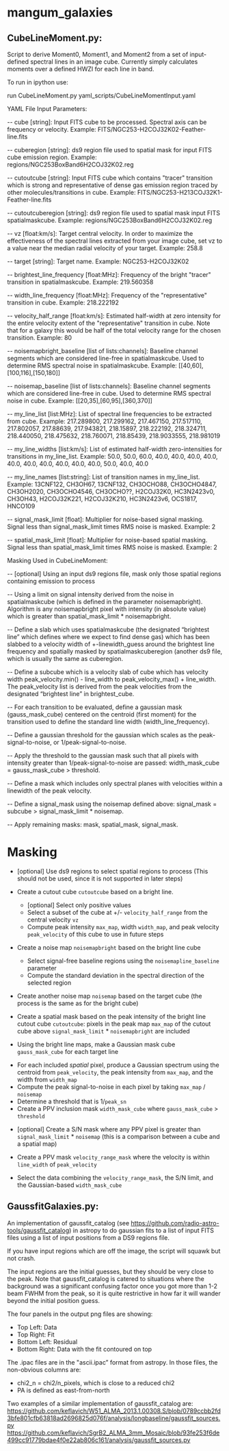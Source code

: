 # mangum_galaxies

## CubeLineMoment.py:

Script to derive Moment0, Moment1, and Moment2 from a set of
input-defined spectral lines in an image cube.  Currently simply
calculates moments over a defined HWZI for each line in band. 

To run in ipython use:

run CubeLineMoment.py yaml_scripts/CubeLineMomentInput.yaml


YAML File Input Parameters:

-- cube [string]: Input FITS cube to be processed.  Spectral axis can be
   frequency or velocity.
   Example: FITS/NGC253-H2COJ32K02-Feather-line.fits

-- cuberegion [string]: ds9 region file used to spatial mask for input FITS
   cube emission region.
   Example: regions/NGC253BoxBand6H2COJ32K02.reg

-- cutoutcube [string]: Input FITS cube which contains "tracer"
   transition which is strong and representative of dense gas emission
   region traced by other molecules/transitions in cube.
   Example: FITS/NGC253-H213COJ32K1-Feather-line.fits

-- cutoutcuberegion [string]: ds9 region file used to spatial
   mask input FITS spatialmaskcube.
   Example: regions/NGC253BoxBand6H2COJ32K02.reg

-- vz [float:km/s]: Target central velocity.  In order to maximize the
   effectiveness of the spectral lines extracted from your image cube,
   set vz to a value near the median radial velocity of your target.
   Example: 258.8

-- target [string]: Target name.
   Example: NGC253-H2COJ32K02

-- brightest_line_frequency [float:MHz]: Frequency of the bright
   "tracer" transition in spatialmaskcube.
   Example: 219.560358

-- width_line_frequency [float:MHz]: Frequency of the "representative"
   transition in cube.
   Example: 218.222192

-- velocity_half_range [float:km/s]: Estimated half-width at zero
   intensity for the entire velocity extent of the "representative"
   transition in cube.  Note that for a galaxy this would be half of
   the total velocity range for the chosen transition.
   Example: 80

-- noisemapbright_baseline [list of lists:channels]: Baseline channel segments
   which are considered line-free in spatialmaskcube.  Used to
   determine RMS spectral noise in spatialmaskcube.
   Example: [[40,60],[100,116],[150,180]]
   
-- noisemap_baseline [list of lists:channels]: Baseline channel segments
   which are considered line-free in cube.  Used to determine RMS
   spectral noise in cube.
   Example: [[20,35],[60,95],[360,370]]

-- my_line_list [list:MHz]: List of spectral line frequencies to be
   extracted from cube.
   Example: 217.289800, 217.299162, 217.467150, 217.517110, 217.802057, 217.88639, 217.943821, 218.15897, 218.222192, 218.324711, 218.440050, 218.475632, 218.760071, 218.85439, 218.9033555, 218.981019

-- my_line_widths [list:km/s]: List of estimated half-width
   zero-intensities for transitions in my_line_list.
   Example: 50.0, 50.0, 60.0, 40.0, 40.0, 40.0, 40.0, 40.0, 40.0, 40.0, 40.0, 40.0, 40.0, 50.0, 40.0, 40.0

-- my_line_names [list:string]: List of transition names in my_line_list.
   Example: 13CNF122, CH3OH67, 13CNF132, CH3OCHO88, CH3OCHO4847, CH3OH2020, CH3OCHO4546, CH3OCHO??, H2COJ32K0, HC3N2423v0, CH3OH43, H2COJ32K221, H2COJ32K210, HC3N2423v6, OCS1817, HNCO109

-- signal_mask_limit [float]: Multiplier for noise-based signal
   masking.  Signal less than signal_mask_limit times RMS noise is
   masked. 
   Example: 2

-- spatial_mask_limit [float]: Multiplier for noise-based spatial
   masking.  Signal less than spatial_mask_limit times RMS noise is
   masked. 
   Example: 2



Masking Used in CubeLineMoment:

-- [optional] Using an input ds9 regions file, mask only those spatial
regions containing emission to process


-- Using a limit on signal intensity derived from the noise in
spatialmaskcube (which is defined in the parameter noisemapbright).
Algorithm is any noisemapbright pixel with intensity (in absolute
value) which is greater than spatial_mask_limit * noisemapbright.

-- Define a slab which uses spatialmaskcube (the designated “brightest
line” which defines where we expect to find dense gas) which has been
slabbed to a velocity width of +-linewidth_guess around the brightest
line frequency and spatially masked by spatialmaskcuberegion (another
ds9 file, which is usually the same as cuberegion.

-- Define a subcube which is a velocity slab of cube which has velocity
width peak_velocity.min() - line_width to peak_velocity_max() +
line_width.  The peak_velocity list is derived from the peak
velocities from the designated “brightest line” in brightest_cube.

-- For each transition to be evaluated, define a gaussian mask
(gauss_mask_cube) centered on the centroid (first moment) for the
transition used to define the standard line width
(width_line_frequency). 

-- Define a gaussian threshold for the gaussian which scales as the
peak-signal-to-noise, or 1/peak-signal-to-noise.

-- Apply the threshold to the gaussian mask such that all pixels with
intensity greater than 1/peak-signal-to-noise are passed:
width_mask_cube = gauss_mask_cube > threshold.

-- Define a mask which includes only spectral planes with velocities 
within a linewidth of the peak velocity.

-- Define a signal_mask using the noisemap defined above:
signal_mask = subcube > signal_mask_limit * noisemap.

-- Apply remaining masks: mask, spatial_mask, signal_mask.

# Masking

* [optional] Use ds9 regions to select spatial regions to process
   (This should not be used, since it is not supported in later steps)

* Create a cutout cube `cutoutcube` based on a bright line.
  - [optional] Select only positive values
  - Select a subset of the cube at +/- `velocity_half_range` from 
    the central velocity `vz`
  - Compute peak intensity `max_map`, width `width_map`, and peak velocity
    `peak_velocity` of this cube to use in future steps

* Create a noise map `noisemapbright` based on the bright line cube
  - Select signal-free baseline regions using the `noisemapline_baseline` parameter
  - Compute the standard deviation in the spectral direction of the selected region

* Create another noise map `noisemap` based on the target cube (the process is
  the same as for the bright cube)

* Create a spatial mask based on the peak intensity of the bright line cutout cube `cutoutcube`:
  pixels in the peak map `max_map` of the cutout cube above `signal_mask_limit` *
  `noisemapbright` are included

* Using the bright line maps, make a Gaussian mask cube `gauss_mask_cube` for each target line
 - For each included _spatial_ pixel, produce a Gaussian spectrum using the centroid
 from `peak_velocity`, the peak intensity from `max_map`, and the width from `width_map`
 - Compute the peak signal-to-noise in each pixel by taking `max_map` / `noisemap`
 - Determine a threshold that is 1/`peak_sn`
 - Create a PPV inclusion mask `width_mask_cube` where `gauss_mask_cube` > `threshold`

* [optional] Create a S/N mask where any PPV pixel is greater than
  `signal_mask_limit` * `noisemap` (this is a comparison between a cube and a
  spatial map)

* Create a PPV mask `velocity_range_mask` where the velocity is within
  `line_width` of `peak_velocity`

* Select the data combining the `velocity_range_mask`, the S/N limit, and the
  Gaussian-based `width_mask_cube`


## GaussfitGalaxies.py:

An implementation of gaussfit_catalog (see
https://github.com/radio-astro-tools/gaussfit_catalog) in astropy to
do gaussian fits to a list of input FITS files using a list of input
positions from a DS9 regions file. 

If you have input regions which are off the image, the script will squawk but not crash.

The input regions are the initial guesses, but they should be very
close to the peak.  Note that gaussfit_catalog is catered to
situations where the background was a significant confusing factor
once you got more than 1-2 beam FWHM from the peak, so it is quite
restrictive in how far it will wander beyond the initial position
guess.

The four panels in the output png files are showing:
* Top Left: Data
* Top Right: Fit
* Bottom Left: Residual
* Bottom Right: Data with the fit contoured on top

The .ipac files are in the "ascii.ipac” format from astropy.  In those
files, the non-obvious columns are: 
* chi2_n = chi2/n_pixels, which is close to a reduced chi2
* PA is defined as east-from-north

Two examples of a similar implementation of gaussfit_catalog are:
https://github.com/keflavich/W51_ALMA_2013.1.00308.S/blob/0789ccbb2fd3bfe801cfb63818ad2696825d076f/analysis/longbaseline/gaussfit_sources.py
https://github.com/keflavich/SgrB2_ALMA_3mm_Mosaic/blob/93fe253f6de499cc91779bdae4f0e22ab806c161/analysis/gaussfit_sources.py
